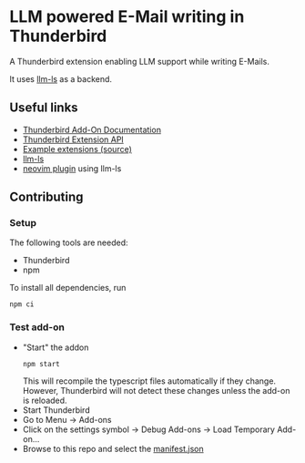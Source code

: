# LLM powered E-Mail writing in Thunderbird

A Thunderbird extension enabling LLM support while writing E-Mails.

It uses [llm-ls](https://github.com/huggingface/llm-ls) as a backend.

## Useful links

* [Thunderbird Add-On Documentation](https://developer.thunderbird.net/add-ons/about-add-ons)
* [Thunderbird Extension API](https://webextension-api.thunderbird.net/en/stable/)
* [Example extensions (source)](https://github.com/thunderbird/sample-extensions)
* [llm-ls](https://github.com/huggingface/llm-ls)
* [neovim plugin](https://github.com/huggingface/llm.nvim) using llm-ls

## Contributing

### Setup

The following tools are needed:
* Thunderbird
* npm

To install all dependencies, run
```shell
npm ci
```

### Test add-on

* "Start" the addon
  ```shell
  npm start
  ```
  This will recompile the typescript files automatically if they change.
  However, Thunderbird will not detect these changes unless the add-on is reloaded.
* Start Thunderbird
* Go to Menu -> Add-ons
* Click on the settings symbol -> Debug Add-ons -> Load Temporary Add-on...
* Browse to this repo and select the [manifest.json](./manifest.json)
